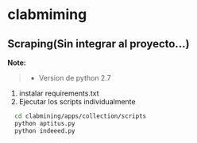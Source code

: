 # clabmiming

## Scraping(Sin integrar al proyecto...)
**Note:**
> - Version de python 2.7


  1. instalar requirements.txt
  2. Ejecutar los scripts individualmente
  ```sh
    cd clabmining/apps/collection/scripts
    python aptitus.py
    python indeeed.py
  ```
